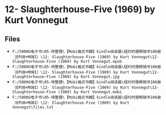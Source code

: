 # 12- Slaughterhouse-Five (1969) by Kurt Vonnegut

## Files

- `F:/5000G电子书\05-待整理\【Mobi格式书籍】kindle阅读器\纽约时报畅销书106册（EPUB+MOBI）\12- Slaughterhouse-Five (1969) by Kurt Vonnegut\12- Slaughterhouse-Five (1969) by Kurt Vonnegut.epub`
- `F:/5000G电子书\05-待整理\【Mobi格式书籍】kindle阅读器\纽约时报畅销书106册（EPUB+MOBI）\12- Slaughterhouse-Five (1969) by Kurt Vonnegut\12- Slaughterhouse-Five (1969) by Kurt Vonnegut.jpg`
- `F:/5000G电子书\05-待整理\【Mobi格式书籍】kindle阅读器\纽约时报畅销书106册（EPUB+MOBI）\12- Slaughterhouse-Five (1969) by Kurt Vonnegut\12- Slaughterhouse-Five (1969) by Kurt Vonnegut.mobi`
- `F:/5000G电子书\05-待整理\【Mobi格式书籍】kindle阅读器\纽约时报畅销书106册（EPUB+MOBI）\12- Slaughterhouse-Five (1969) by Kurt Vonnegut\files.txt`
